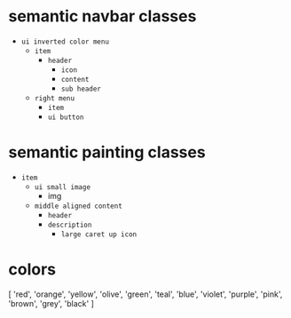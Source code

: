 # semantic navbar classes
- `ui inverted color menu`
  - `item`
    - `header`
      - `icon`
      - `content`
      - `sub header`
  - `right menu`
    - `item`
    - `ui button`

# semantic painting classes
- `item`
  - `ui small image`
    - img
  - `middle aligned content`
    - `header`
    - `description`
      - `large caret up icon`

# colors
[
  'red',
  'orange',
  'yellow',
  'olive',
  'green',
  'teal',
  'blue',
  'violet',
  'purple',
  'pink',
  'brown',
  'grey',
  'black'
]